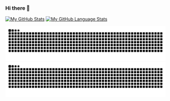 ### Hi there 👋

<!--
**jtCodes/jtCodes** is a ✨ _special_ ✨ repository because its `README.md` (this file) appears on your GitHub profile.

Here are some ideas to get you started:

- 🔭 I’m currently working on ...
- 🌱 I’m currently learning ...
- 👯 I’m looking to collaborate on ...
- 🤔 I’m looking for help with ...
- 💬 Ask me about ...
- 📫 How to reach me: ...
- 😄 Pronouns: ...
- ⚡ Fun fact: ...
-->

[![My GitHub Stats](https://github-readme-stats.vercel.app/api/?username=jtCodes&count_private=true&theme=tokyonight&showicons=true)]()
[![My GitHub Language Stats](https://github-readme-stats.vercel.app/api/top-langs/?username=jtCodes&langs_count=5&theme=tokyonight)]()

![github contribution grid snake animation](https://raw.githubusercontent.com/jtCodes/jtCodes/output/github-contribution-grid-snake-dark.svg#gh-dark-mode-only)![github contribution grid snake animation](https://raw.githubusercontent.com/jtCodes/jtCodes/output/github-contribution-grid-snake.svg#gh-light-mode-only)

